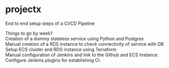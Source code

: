 # projectx
End to end setup steps of a CI/CD Pipeline

Things to go by week1  
Creation of a dummy stateless service using Python and Postgres  
Manual creation of a RDS instance to check connectivity of service with DB  
Setup ECS cluster and RDS instance using Terraform  
Manual configuration of Jenkins and link to the Github and ECS Instance.  
Configure Jenkins plugins for establishing CI.

